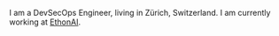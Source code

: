 I am a DevSecOps Engineer, living in Zürich, Switzerland. I am currently working at [EthonAI](https://ethon.ai).
